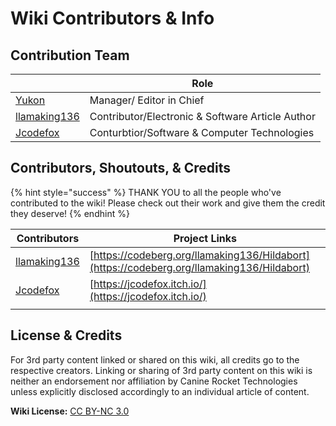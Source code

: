 # Wiki Contributors & Info

## Contribution Team

|                                                 | Role                                             |
| ----------------------------------------------- | ------------------------------------------------ |
| [Yukon](https://github.com/Yukonus)             | Manager/ Editor in Chief                         |
| [llamaking136](https://github.com/llamaking136) | Contributor/Electronic & Software Article Author |
| [Jcodefox](https://github.com/JCodeFox)         | Conturbtior/Software & Computer Technologies     |

## Contributors, Shoutouts, & Credits

{% hint style="success" %}
THANK YOU to all the people who've contributed to the wiki! Please check out their work and give them the credit they deserve!
{% endhint %}

| Contributors                                    | Project Links                                                                              |
| ----------------------------------------------- | ------------------------------------------------------------------------------------------ |
| [llamaking136](https://github.com/llamaking136) | [https://codeberg.org/llamaking136/Hildabort](https://codeberg.org/llamaking136/Hildabort) |
| [Jcodefox](https://github.com/JCodeFox)         | [https://jcodefox.itch.io/](https://jcodefox.itch.io/)                                     |
|                                                 |                                                                                            |





## License & Credits

For 3rd party content linked or shared on this wiki, all credits go to the respective creators. Linking or sharing of 3rd party content on this wiki is neither an endorsement nor affiliation by Canine Rocket Technologies unless explicitly disclosed accordingly to an individual article of content.&#x20;

**Wiki License:** [CC BY-NC 3.0](https://creativecommons.org/licenses/by-nc/3.0/)

